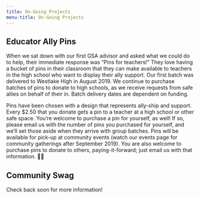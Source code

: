 ```yaml
---
title: On-Going Projects
menu-title: On-Going Projects
---
```


## Educator Ally Pins

When we sat down with our first GSA advisor and asked what we could do to help, their immediate response was “Pins for teachers!” They love having a bucket of pins in their classroom that they can make available to teachers in the high school who want to display their ally support. Our first batch was delivered to Westlake High in August 2019. We continue to purchase batches of pins to donate to high schools, as we receive requests from safe allies on behalf of their in. Batch delivery dates are dependent on funding. 

Pins have been chosen with a design that represents ally-ship and support. Every $2.50 that you donate gets a pin to a teacher at a high school or other safe space. You’re welcome to purchase a pin for yourself, as well! If so, please email us with the number of pins you purchased for yourself, and we’ll set those aside when they arrive with group batches. Pins will be available for pick-up at community events (watch our events page for community gatherings after September 2019). You are also welcome to purchase pins to donate to others, paying-it-forward; just email us with that information. 🏳️‍🌈

## Community Swag

Check back soon for more information!  
